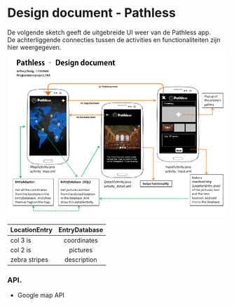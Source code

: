 # Design document - Pathless
De volgende sketch geeft de uitgebreide UI weer van de Pathless app.</br>
De achterliggende connecties tussen de activities en functionaliteiten zijn hier weergegeven.</br>
![Screenshot](doc/DesignDoc.png)

| LocationEntry | EntryDatabase  |
| ------------- | :-------------:|
| col 3 is      | coordinates    |
| col 2 is      | pictures       |   
| zebra stripes | description    | 

### API.
- Google map API